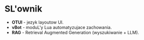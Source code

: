 # SL'ownik

- **OTUI** - jezyk layoutow UI.
- **vBot** - moduL'y Lua automatyzujace zachowania.
- **RAG** - Retrieval Augmented Generation (wyszukiwanie + LLM).

